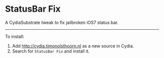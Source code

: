 StatusBar Fix
==============

A CydiaSubstrate tweak to fix jailbroken iOS7 status bar.

---

To install:

1. Add http://cydia.timonolsthoorn.nl as a new source in Cydia.
2. Search for `StatusBar Fix` and install it.
